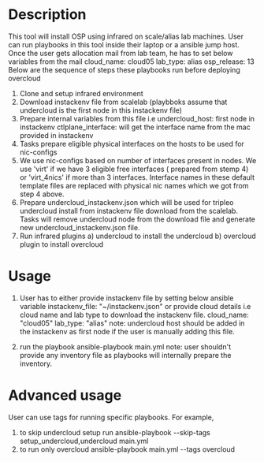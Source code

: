# Description
This tool will install OSP using infrared on scale/alias lab machines.
User can run playbooks in this tool inside their laptop or a ansible jump host.
Once the user gets allocation mail from lab team, he has to set below variables from the mail
cloud_name: cloud05
lab_type: alias
osp_release: 13
Below are the sequence of steps these playbooks run before deploying overcloud
1) Clone and setup infrared environment
2) Download instackenv file from scalelab (playbboks assume that undercloud is the first node in this instackenv file)
3) Prepare internal variables from this file i.e
   undercloud_host: first node in instackenv
   ctlplane_interface: will get the interface name from the mac provided in instackenv
4) Tasks prepare eligible physical interfaces on the hosts to be used for nic-configs
5) We use nic-configs based on number of interfaces present in nodes.
   We use 'virt' if we have 3 eligible free interfaces ( prepared from stemp 4)
   or 'virt_4nics' if more than 3 interfaces.
   Interface names in these default template files are replaced with physical nic names which we got from step 4 above.
6) Prepare undercloud_instackenv.json which will be used for tripleo undercloud install from instackenv file download from the scalelab.
   Tasks will remove undercloud node from the download file and generate new undercloud_instackenv.json file.
7) Run infrared plugins
   a) undercloud to install the undercloud
   b) overcloud plugin to install overcloud

# Usage
1) User has to either provide instackenv file by setting below ansible variable
instackenv_file: "~/instackenv.json"
or provide cloud details i.e cloud name and lab type to download the instackenv file.
cloud_name: "cloud05"
lab_type: "alias"
note: undercloud host should be added in the instackenv as first node if the user is manually adding this file.

2) run the playbook
ansible-playbook main.yml
note: user shouldn't provide any inventory file as playbooks will internally prepare the inventory.

# Advanced usage
User can use tags for running specific playbooks. For example,
1) to skip undercloud setup run
ansible-playbook --skip-tags setup_undercloud,undercloud main.yml
2) to run only overcloud
ansible-playbook main.yml --tags overcloud
